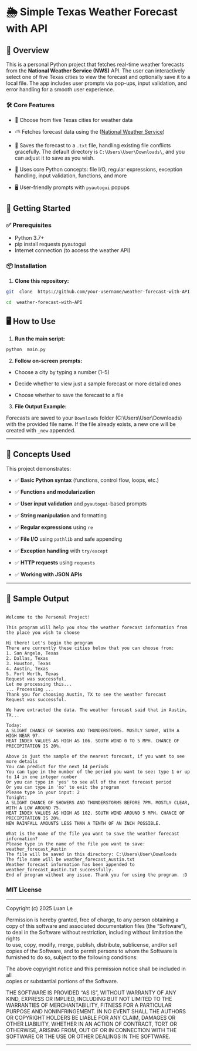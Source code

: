 # 🌦️ Simple Texas Weather Forecast with API


## 📌 Overview

This is a personal Python project that fetches real-time weather forecasts from the **National Weather Service (NWS)** API. The user can interactively select one of five Texas cities to view the forecast and optionally save it to a local file. The app includes user prompts via pop-ups, input validation, and error handling for a smooth user experience.

  
### 🛠️ Core Features
  

- 📍 Choose from five Texas cities for weather data

- ⛅ Fetches forecast data using the ([National Weather Service](https://api.weather.gov/))

- 💾 Saves the forecast to a `.txt` file, handling existing file conflicts gracefully. The default directory is `C:\Users\User\Downloads\`, and you can adjust it to save as you wish.

- 🧠 Uses core Python concepts: file I/O, regular expressions, exception handling, input validation, functions, and more

- 🖥️ User-friendly prompts with `pyautogui` popups


## 🚀 Getting Started

### ✅ Prerequisites
- Python 3.7+
- pip install requests pyautogui
- Internet connection (to access the weather API)
  
### 📦 Installation
1.  **Clone this repository:**
```bash
git  clone  https://github.com/your-username/weather-forecast-with-API.git

cd  weather-forecast-with-API
```
  

## 🖥️ How to Use

1.  **Run the main script:**

```bash
python  main.py
```
  
2.  **Follow on-screen prompts:**  
- Choose a city by typing a number (1–5)

- Decide whether to view just a sample forecast or more detailed ones

- Choose whether to save the forecast to a file


3.  **File Output Example:**

Forecasts are saved to your `Downloads` folder (C:\Users\User\Downloads\) with the provided file name. If the file already exists, a new one will be created with `_new` appended.
  
---


## 🧠 Concepts Used

This project demonstrates:

- ✅ **Basic Python syntax** (functions, control flow, loops, etc.)

- ✅ **Functions and modularization**

- ✅ **User input validation** and `pyautogui`-based prompts

- ✅ **String manipulation** and formatting

- ✅ **Regular expressions** using `re`

- ✅ **File I/O** using `pathlib` and safe appending

- ✅ **Exception handling** with `try/except`

- ✅ **HTTP requests** using `requests`

- ✅ **Working with JSON APIs**
  
---
  

## 📸 Sample Output

```text

Welcome to the Personal Project!

This program will help you show the weather forecast information from the place you wish to choose

Hi there! Let's begin the program
There are currently these cities below that you can choose from: 
1. San Angelo, Texas
2. Dallas, Texas
3. Houston, Texas
4. Austin, Texas
5. Fort Worth, Texas
Request was successful.
Let me processing this...
... Processing ...
Thank you for choosing Austin, TX to see the weather forecast
Request was successful.

We have extracted the data. The weather forecast said that in Austin, TX...

Today: 
A SLIGHT CHANCE OF SHOWERS AND THUNDERSTORMS. MOSTLY SUNNY, WITH A HIGH NEAR 97. 
HEAT INDEX VALUES AS HIGH AS 106. SOUTH WIND 0 TO 5 MPH. CHANCE OF PRECIPITATION IS 20%.

Above is just the sample of the nearest forecast, if you want to see more details
You can predict for the next 14 periods
You can type in the number of the period you want to see: type 1 or up to 14 in one integer number
Or you can type in 'yes' to see all of the next forecast period
Or you can type in 'no' to exit the program
Please type in your input: 2
Tonight: 
A SLIGHT CHANCE OF SHOWERS AND THUNDERSTORMS BEFORE 7PM. MOSTLY CLEAR, WITH A LOW AROUND 75. 
HEAT INDEX VALUES AS HIGH AS 102. SOUTH WIND AROUND 5 MPH. CHANCE OF PRECIPITATION IS 20%. 
NEW RAINFALL AMOUNTS LESS THAN A TENTH OF AN INCH POSSIBLE.

What is the name of the file you want to save the weather forecast information?
Please type in the name of the file you want to save: weather_forecast_Austin 
The file will be saved in this directory: C:\Users\User\Downloads
The file name will be weather_forecast_Austin.txt
Weather forecast information has been appended to weather_forecast_Austin.txt successfully.
End of program without any issue. Thank you for using the program. :D
```

### MIT License
---
Copyright (c) 2025 Luan Le

Permission is hereby granted, free of charge, to any person obtaining a copy
of this software and associated documentation files (the “Software”), to deal
in the Software without restriction, including without limitation the rights  
to use, copy, modify, merge, publish, distribute, sublicense, and/or sell  
copies of the Software, and to permit persons to whom the Software is  
furnished to do so, subject to the following conditions:

The above copyright notice and this permission notice shall be included in all  
copies or substantial portions of the Software.

THE SOFTWARE IS PROVIDED “AS IS”, WITHOUT WARRANTY OF ANY KIND, EXPRESS OR IMPLIED, INCLUDING BUT NOT LIMITED TO THE WARRANTIES OF MERCHANTABILITY, FITNESS FOR A PARTICULAR PURPOSE AND NONINFRINGEMENT. IN NO EVENT SHALL THE AUTHORS OR COPYRIGHT HOLDERS BE LIABLE FOR ANY CLAIM, DAMAGES OR OTHER LIABILITY, WHETHER IN AN ACTION OF CONTRACT, TORT OR OTHERWISE, ARISING FROM, OUT OF OR IN CONNECTION WITH THE SOFTWARE OR THE USE OR OTHER DEALINGS IN THE SOFTWARE.
 
---
  
